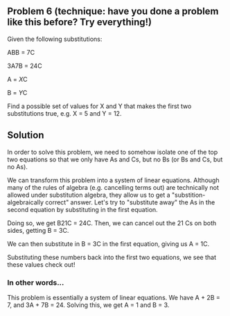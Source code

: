 ## Problem 6 (technique: have you done a problem like this before? Try everything!)

Given the following substitutions:

  ABB = 7C
  
  3A7B = 24C

  A = *X*C
  
  B = *Y*C
  
Find a possible set of values for X and Y that makes the first two substitutions true, e.g. X = 5 and Y = 12. 

## Solution

In order to solve this problem, we need to somehow isolate one of the top two equations so that we only have As and Cs, but no Bs (or Bs and Cs, but no As). 

We can transform this problem into a system of linear equations. Although many of the rules of algebra (e.g. cancelling terms out)  are technically not allowed under substitution algebra, they allow us to get a "substition-algebraically correct" answer. Let's try to "substitute away" the As in the second equation by substituting in the first equation. 

Doing so, we get B21C = 24C. Then, we can cancel out the 21 Cs on both sides, getting B = 3C. 

We can then substitute in B = 3C in the first equation, giving us A = 1C. 

Substituting these numbers back into the first two equations, we see that these values check out!

### In other words...

This problem is essentially a system of linear equations. We have A + 2B = 7, and 3A + 7B = 24. Solving this, we get A = 1 and B = 3. 
